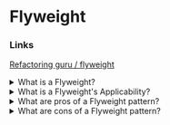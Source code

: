 # Flyweight

### Links

[Refactoring guru / flyweight](https://refactoring.guru/design-patterns/flyweight)

<details>
  <summary>What is a Flyweight?</summary>

Flyweight is a structural design pattern that lets you fit more objects into the available amount of RAM by sharing common parts of state between multiple objects instead of keeping all of the data in each object.

</details>

<details>
  <summary>What is a Flyweight's Applicability?</summary>

- Use the Flyweight pattern only when your program must support a huge number of objects which barely fit into available RAM.

</details>

<details>
  <summary>What are pros of a Flyweight pattern?</summary>

- It is possible to save lots of RAM, assuming your program has tons of similar objects.

</details>

<details>
  <summary>What are cons of a Flyweight pattern?</summary>

- It’s possible to be trading RAM over CPU cycles when some of the context data needs to be recalculated each time somebody calls a flyweight method;
- The code becomes much more complicated. New team members will always be wondering why the state of an entity was separated in such a way.

</details>
